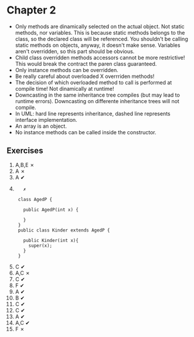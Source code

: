 Chapter 2
=========

* Only methods are dinamically selected on the actual object. Not static methods, nor variables.
    This is because static methods belongs to the class, so the declared class will be referenced. You shouldn't be calling static methods on objects, anyway, it doesn't make sense. Variables aren't overridden, so this part should be obvious.
* Child class overridden methods accessors cannot be more restrictive! This would break the contract the paren class guaranteed.
* Only instance methods can be overridden.
* Be really careful about overloaded X overrriden methods!
* The decision of which overloaded method to call is performed at compile time! Not dinamically at runtime!
* Downcasting in the same inheritance tree compiles (but may lead to runtime errors). Downcasting on differente inheritance trees will not compile.
* In UML: hard line represents inheritance, dashed line represents interface implementation.
* An array is an object.
* No instance methods can be called inside the constructor.

Exercises
---------

1.  A,B,E ✗
2.  A     ✗
3.  A     ✔
4.        ✗

        class AgedP {
          
          public AgedP(int x) {
            
          }
        }
        public class Kinder extends AgedP {
          
          public Kinder(int x){
            super(x);
          }
        }

5.  C     ✔
6.  A,C   ✗
7.  C     ✔
8.  F     ✔
9.  A     ✔
10. B     ✔
11. C     ✔
12. C     ✔
13. A     ✔
14. A,C   ✔
15. F     ✗
